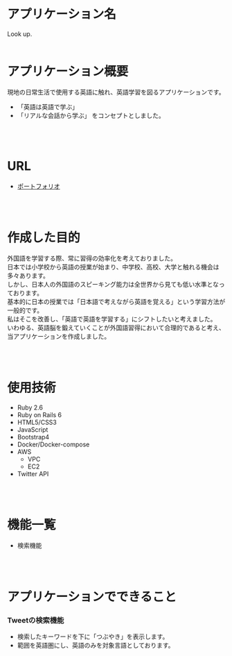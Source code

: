 # アプリケーション名
Look up.
<br>
<br>

# アプリケーション概要
現地の日常生活で使用する英語に触れ、英語学習を図るアプリケーションです。  
- 「英語は英語で学ぶ」
- 「リアルな会話から学ぶ」
をコンセプトとしました。
<br>　
<br>

# URL  
- [ポートフォリオ](http://18.179.224.132:3000?pp=disable)  

<br>
<br>

# 作成した目的
外国語を学習する際、常に習得の効率化を考えておりました。  
日本では小学校から英語の授業が始まり、中学校、高校、大学と触れる機会は多々あります。  
しかし、日本人の外国語のスピーキング能力は全世界から見ても低い水準となっております。  
基本的に日本の授業では「日本語で考えながら英語を覚える」という学習方法が一般的です。  
私はそこを改善し、「英語で英語を学習する」にシフトしたいと考えました。  
いわゆる、英語脳を鍛えていくことが外国語習得において合理的であると考え、  
当アプリケーションを作成しました。  

<br>
<br>

# 使用技術
- Ruby 2.6
- Ruby on Rails 6
- HTML5/CSS3
- JavaScript
- Bootstrap4
- Docker/Docker-compose
- AWS
    - VPC
    - EC2
- Twitter API
<br>
<br>

# 機能一覧
- 検索機能

<br>
<br>

# アプリケーションでできること
### Tweetの検索機能
- 検索したキーワードを下に「つぶやき」を表示します。
- 範囲を英語圏にし、英語のみを対象言語としております。
